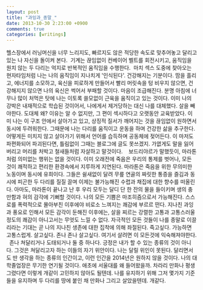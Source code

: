 ```yaml
---
layout: post
title: "과잉과_종말_"
date: 2013-10-30 2:23:00 +0900
comments: true 
categories: [writings] 
---
```

헬스장에서 러닝머신을 너무 느리지도, 빠르지도 않은 적당한 속도로 맞추어놓고 달리고 있는 나 자신을 돌이켜 본다. 
기계는 끊임없이 컨베이어 벨트를 회전시키고, 움직임을 원치 않는 두 다리는 억지로 반복적인 움직임을 수행한다. 
마치 섹스 도중에 찾아오는 현자타임처럼 나는 나의 움직임이 지나치게 '인식된다'. 건강해지는 기분이다. 땀을 흘리고, 에너지를 소모하고, 육신을 피로하게 만들어서 빨리 머릿속을 텅 비우지 않으면, 건강해지지 않으면 나의 육신은 썩어서 부패할 것이다. 마음이 조급해진다. 분명 아침에 너무나 많이 처먹은 탓에 나는 이토록 쓸모없이 근육을 움직이고 있는 것이다. 이미 나의 강박은 내재적으로 학습된 것이어서, 나에게서 제거당하는 대신 나를 대체했다. 살을 빼야한다. 도대체 왜? 이유는 알 수 없지만, 그 편이 섹시하다고 오랫동안 교육받았다. 이미 나는 이 구조 안에서 살아가고 있고, 상징적 질서가 깨어지는 것을 끊임없이 원하면서 동시에 두려워한다. 그때문에 나는 다리를 움직이고 운동을 하며 건강한 삶을 추구한다. 어떻게든 미치지 않고 살아가기 위해서 언어를 습득하며 공동체에 젖어든다. 이 마저도 파편화되어 파괴된다면, 틀림없이 그때는 블로그에 글도 못쓰겠지. 가엾게도 말을 잃어버리고 머리를 처박고 철새들처럼 자살하고 말것이다. 
 
보드리야르가 말했듯이, 마라톤처럼 의미없는 행위는 없을 것이다. 이미 오래전에 죽음은 우리의 통제를 벗어나, 모든 것이 쾌적하고 편리한 환경속에서 지루하게 지연된다. 마라톤은 죽음을 위한 무의미한 노동이며 동시에 유희이다. 그들은 쉴새없이 달려 무릎 연골의 짜릿한 통증을 즐김과 동시에 피곤한 두 다리를 질질 끌며 이제는 불가능해진 수렵과 채집에 대한 향수를 떠올린다. 아마도, 마라톤이 끝나고 난 후 우리 모두는 달디 단 한 잔의 물을 들이키며 생의 충만함과 혀의 감각에 기뻐할 것이다. 나의 모든 기쁨은 마조히즘으로서 가능해진다. 스스로를 폭력적으로 몰아부친 이후에야 비로소 느껴지는 쾌감에 부르르 떤다. 지나친 과잉과 풍요로 인해서 모든 감각이 둔해진 이후에는, 살을 찌르는 강렬한 고통과 고통스러울 정도의 쾌감이 아니고서는 무엇도 느낄 수 없다. 자극적인 모든 것들이 나를 종말로 이끌리라는 기대는 곧 나의 지나친 생존에 대한 집착에 의해 좌절된다. 죽고싶다. 가능하면 고통스럽게. 살고싶다. 존나 존나 살고싶다. 여기서 살려면 이 모든것에 익숙해져야한다.
 
존나 쳐달리거나 도태되거나 둘 중 하나다. 긍정은 내가 할 수 있는 종류의 것이 아니다. 그것은 쳐달리고자 하는 이들의 자기 위안이다. 나는 달릴 위인이 못된다. 달리면서도 딴 생각을 하는 종류의 인간이고, 이런 인간을 2014년은 원하지 않을 것이다. 나의 대학졸업장은 무기한 연기될 것이다. 애초에 서울대를 왜 들어왔을까. 차라리 만화나 평생 그렸다면 이렇게 개같이 고민하지 않아도 될텐데. 나를 유지하기 위해 그저 몇가지 기준들을 유지하며 두 다리를 땅에 붙인 채 만화나 그리고 살았을텐데. 개같다.
 
